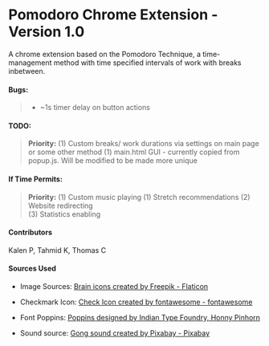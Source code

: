 # Pomodoro Chrome Extension - Version 1.0
A chrome extension based on the Pomodoro Technique, a time-management method with time specified intervals of work with breaks inbetween.

#### Bugs:
> - ~1s timer delay on button actions

#### TODO:

 > **Priority:**
 > (1) Custom breaks/ work durations via settings on main page or some other method
 > (1) main.html GUI - currently copied from popup.js. Will be modified to be made more unique


#### If Time Permits:

> **Priority:**
> (1) Custom music playing
> (1) Stretch recommendations
> (2) Website redirecting  
> (3) Statistics enabling 


#### Contributors
Kalen P, Tahmid K, Thomas C


#### Sources Used
- Image Sources: <a href="https://www.flaticon.com/free-icons/brain" title="brain icons">Brain icons created by Freepik - Flaticon</a>

- Checkmark Icon: <a href="https://fontawesome.com/icons/check?f=classic&s=solid"> Check Icon created by fontawesome - fontawesome</a>

- Font Poppins: <a href="https://fonts.google.com/specimen/Poppins"> Poppins designed by Indian Type Foundry, Honny Pinhorn</a>

- Sound source: <a href="https://pixabay.com/sound-effects/bong-105459/" title="gong"> Gong sound created by Pixabay - Pixabay</a>